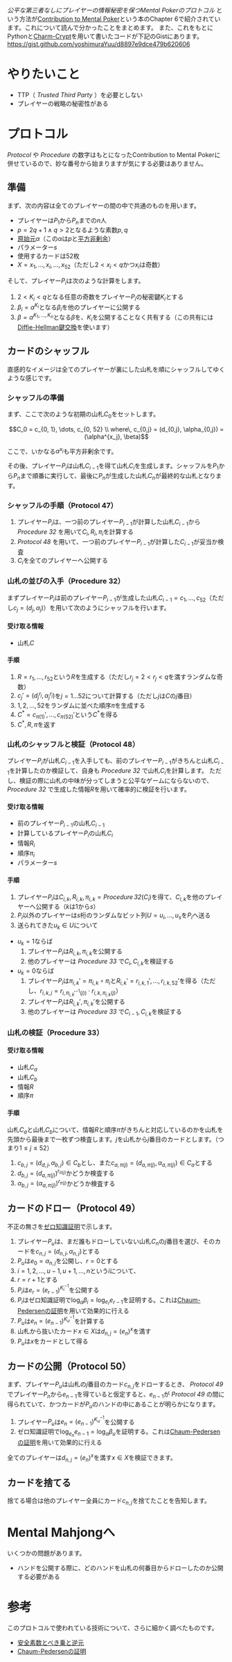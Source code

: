 _公平な第三者なしにプレイヤーの情報秘密を保つMental Pokerのプロトコル_ という方法が[Contribution to Mental Poker](http://www.tdx.cat/bitstream/handle/10803/5804/jcr1de1.pdf)という本のChapter 6で紹介されています。これについて読んで分かったことをまとめます。
また、これをもとにPythonと[Charm-Crypt](http://www.charm-crypto.com/Main.html)を用いて書いたコードが下記のGistにあります。
https://gist.github.com/yoshimuraYuu/d8897e9dce479b620606

# やりたいこと

- TTP（ _Trusted Third Party_ ）を必要としない
- プレイヤーの戦略の秘密性がある

# プロトコル
_Protocol_ や _Procedure_ の数字はもとになったContribution to Mental Pokerに併せているので、妙な番号から始まりますが気にする必要はありません。

## 準備

まず、次の内容は全てのプレイヤーの間の中で共通のものを用います。

- プレイヤーは$P_1$から$P_n$までの$n$人
- $p = 2q + 1 \wedge q > 2$となるような素数$p, q$
- [原始元](http://akademeia.info/index.php?%B8%B6%BB%CF%B8%B5)$\alpha$（この$\alpha$は$p$と[平方非剰余](http://ja.wikipedia.org/wiki/%E5%B9%B3%E6%96%B9%E5%89%B0%E4%BD%99)）
- パラメーター$s$
- 使用するカードは$52$枚
- $X = x_1, \dots, x_i, \dots, x_{52}$（ただし$2 < x_i < q$かつ$x_i$は奇数）

そして、プレイヤー$P_i$は次のような計算をします。

1. $2 < K_i < q$となる任意の奇数をプレイヤー$P_i$の秘密鍵$K_i$とする
2. $\beta_i = \alpha^{K_i}$となる$\beta_i$を他のプレイヤーに公開する
3. $\beta = \alpha^{K_1, \dots, K_n}$となる$\beta$を、$K_i$を公開することなく共有する（この共有には[Diffie-Hellman鍵交換](http://crypto.stackexchange.com/questions/1025/can-one-generalize-the-diffie-hellman-key-exchange-to-three-or-more-parties)を使います）

## カードのシャッフル

直感的なイメージは全てのプレイヤーが裏にした山札を順にシャッフルしてゆくような感じです。

### シャッフルの準備

まず、ここで次のような初期の山札$C_0$をセットします。

```math
C_0 = c_{0, 1}, \dots, c_{0, 52} \\
where\, c_{0,j} = (d_{0,j}, \alpha_{0,j}) = (\alpha^{x_j}, \beta)
```

ここで、いかなる$\alpha^{x_j}$も平方非剰余です。

その後、プレイヤー$P_i$は山札$C_{i-1}$を得て山札$C_i$を生成します。シャッフルを$P_1$から$P_n$まで順番に実行して、最後に$P_n$が生成した山札$C_n$が最終的な山札となります。

### シャッフルの手順（Protocol 47）

1. プレイヤー$P_i$は、一つ前のプレイヤー$P_{i-1}$が計算した山札$C_{i-1}$から _Procedure 32_ を用いて$C_i, R_i, \pi_i$を計算する
2. _Protocol 48_ を用いて、一つ前のプレイヤー$P_{i-1}$が計算した$C_{i-1}$が妥当か検査
3. $C_i$を全てのプレイヤーへ公開する

### 山札の並びの入手（Procedure 32）

まずプレイヤー$P_i$は前のプレイヤー$P_{i-1}$が生成した山札$C_{i-1} = c_1, \dots, c_{52}$（ただし$c_j = (d_j, \alpha_j)$）を用いて次のようにシャッフルを行います。

#### 受け取る情報

- 山札$C$

#### 手順

1. $R = r_1, \dots, r_{52}$という$R$を生成する（ただし$r_j = 2 < r_j < q$を満すランダムな奇数）
2. $c_j' = (d_j^{r_j}, \alpha_j^{r_j})$を$j = 1 \dots 52$について計算する（ただし$j$は$C$の$j$番目）
3. $1, 2, \dots, 52$をランダムに並べた順序$\pi$を生成する
4. $C^* = c_{\pi(1)}', \dots, c_{\pi(52)}'$という$C^*$を得る
5. $C^*, R, \pi$を返す

### 山札のシャッフルと検証（Protocol 48）

プレイヤー$P_i$が山札$C_{i-1}$を入手しても、前のプレイヤー$P_{i-1}$がきちんと山札$C_{i-1}$を計算したのか検証して、自身も _Procedure 32_ で山札$C_i$を計算します。
ただし、検証の際に山札の中味が分ってしまうと公平なゲームにならないので、 _Procedure 32_ で生成した情報$R$を用いて確率的に検証を行います。

#### 受け取る情報

- 前のプレイヤー$P_{i-1}$の山札$C_{i-1}$
- 計算しているプレイヤー$P_i$の山札$C_i$
- 情報$R_i$
- 順序$\pi_i$
- パラメーター$s$

#### 手順

1. プレイヤー$P_i$は$C_{i,k}, R_{i,k}, \pi_{i,k} = \mathit{Procedure\, 32}(C_i)$を得て、$C_{i,k}$を他のプレイヤーへ公開する（$k$は$1$から$s$）
2. $P_i$以外のプレイヤーは$s$桁のランダムなビット列$U = u_i, \dots, u_s$を$P_i$へ送る
3. 送られてきた$u_k \in U$について
  - $u_k = 1$ならば
      1. プレイヤー$P_i$は$R_{i,k}, \pi_{i,k}$を公開する
      2. 他のプレイヤーは _Procedure 33_ で$C_i, C_{i,k}$を検証する
  - $u_k = 0$ならば
      1. プレイヤー$P_i$は$\pi_{i,k}' = \pi_{i,k} \circ \pi_i$と$R_{i,k}' = r_{i,k,1}', \dots, r_{i,k,52}'$を得る（ただし、$r_{i,k,j} = r_{i, \pi_{i,k}'^{-1}(j))} \cdot r_{i, k, \pi_{i,k}(j)}$）
      2. プレイヤー$P_i$は$R_{i,k}', \pi_{i,k}'$を公開する
      3. 他のプレイヤーは _Procedure 33_ で$C_{i-1}, C_{i,k}$を検証する

### 山札の検証（Procedure 33）

#### 受け取る情報

- 山札$C_a$
- 山札$C_b$
- 情報$R$
- 順序$\pi$

#### 手順

山札$C_a$と山札$C_b$について、情報$R$と順序$\pi$がきちんと対応しているのかを山札を先頭から最後まで一枚ずつ検査します。$j$を山札から$j$番目のカードとします。（つまり$1 \le j \le 52$）

1. $c_{b,j} = (d_{d,j}, \alpha_{b,j}) \in C_b$とし、また$c_{a,\pi(j)} = (d_{a,\pi(j)}, \alpha_{a, \pi(j)}) \in C_a$とする
2. $d_{b,j} = (d_{a,\pi(j)})^{r_{\pi(j)}}$かどうか検査する
3. $\alpha_{b,j} = (\alpha_{a, \pi(j)})^{r_{\pi(j)}}$かどうか検査する

## カードのドロー（Protocol 49）

不正の無さを[ゼロ知識証明](http://ja.wikipedia.org/wiki/%E3%82%BC%E3%83%AD%E7%9F%A5%E8%AD%98%E8%A8%BC%E6%98%8E)で示します。

1. プレイヤー$P_u$は、まだ誰もドローしていない山札$C_n$の$j$番目を選び、そのカードを$c_{n,j} = (d_{n,j}, \alpha_{n,j})$とする
2. $P_u$は$e_0 = \alpha_{n,j}$を公開し、$r = 0$とする
3. $i = 1, 2, \dots, u - 1, u + 1, \dots, n$という$i$について、
  1. $r = r + 1$とする
  2. $P_i$は$e_r = (e_{r-1})^{K_i^{-1}}$を公開する
  3. $P_i$はゼロ知識証明で$\log_\alpha{\beta_i} = \log_{e_r}{e_{r-1}}$を証明する。これは[Chaum-Pedersenの証明](http://www.cs.elte.hu/~rfid/chaum_pedersen.pdf)を用いて効果的に行える
4. $P_u$は$e_n = (e_{n-1})^{K_u^{-1}}$を計算する
5. 山札から抜いたカード$x \in X$は$d_{n,j} = (e_n)^x$を満す
6. $P_u$は$x$をカードとして得る

## カードの公開（Protocol 50）

まず、プレイヤー$P_u$は山札の$j$番目のカード$c_{n,j}$をドローするとき、 _Protocol 49_ でプレイヤー$P_n$から$e_{n-1}$を得ていると仮定すると、$e_{n-1}$が _Protocol 49_ の間に得られていて、かつカードが$P_u$のハンドの中にあることが明らかになります。

1. プレイヤー$P_u$は$e_n = (e_{n-1})^{K_u^{-1}}$を公開する
2. ゼロ知識証明で$\log_{e_n}{e_{n-1}} = \log_\alpha{\beta_u}$を証明する。これは[Chaum-Pedersenの証明](http://www.cs.elte.hu/~rfid/chaum_pedersen.pdf)を用いて効果的に行える

全てのプレイヤーは$d_{n,j} = (e_n)^x$を満す$x \in X$を検証できます。

## カードを捨てる

捨てる場合は他のプレイヤー全員にカード$c_{n,j}$を捨てたことを告知します。

# Mental Mahjongへ

いくつかの問題があります。

- ハンドを公開する際に、どのハンドを山札の何番目からドローしたのか公開する必要がある

# 参考

このプロトコルで使われている技術について、さらに細かく調べたものです。

- [安全素数とべき乗と逆元](http://qiita.com/_yyu_/items/6c099ba0480f8fea6513)
- [Chaum-Pedersenの証明](http://qiita.com/_yyu_/items/b2277fceefc5359e591a)
